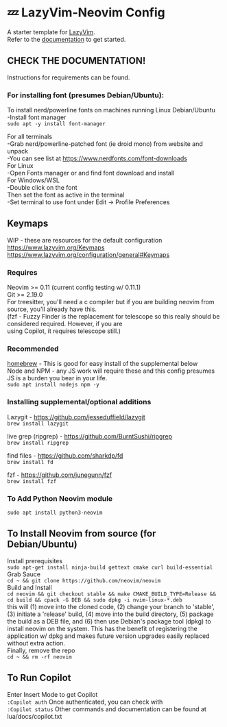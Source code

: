 # 💤 LazyVim-Neovim Config

A starter template for [LazyVim](https://github.com/LazyVim/LazyVim).  
Refer to the [documentation](https://lazyvim.github.io/installation) to get started.  

## CHECK THE DOCUMENTATION!
Instructions for requirements can be found.  

### For installing font (presumes Debian/Ubuntu):
To install nerd/powerline fonts on machines running Linux Debian/Ubuntu  
-Install font manager  
`sudo apt -y install font-manager`  

For all terminals  
-Grab nerd/powerline-patched font (ie droid mono) from website and unpack  
-You can see list at https://www.nerdfonts.com/font-downloads  
For Linux  
-Open Fonts manager or and find font download and install  
For Windows/WSL  
-Double click on the font  
Then set the font as active in the terminal  
-Set terminal to use font under Edit -> Profile Preferences  

## Keymaps
WIP - these are resources for the default configuration  
https://www.lazyvim.org/Keymaps  
https://www.lazyvim.org/configuration/general#Keymaps  


### Requires
Neovim >= 0.11 (current config testing w/ 0.11.1)  
Git >= 2.19.0  
For treesitter, you'll need a c compiler but if you are building neovim from source, you'll already have this.  
(fzf - Fuzzy Finder is the replacement for telescope so this really should be considered required. However, if you are  
using Copilot, it requires telescope still.)  


### Recommended
[homebrew](https://brew.sh/) - This is good for easy install of the supplemental below  
Node and NPM - any JS work will require these and this config presumes JS is a burden you bear in your life.  
`sudo apt install nodejs npm -y`


### Installing supplemental/optional additions
Lazygit - https://github.com/jesseduffield/lazygit  
`brew install lazygit`

live grep (ripgrep) - https://github.com/BurntSushi/ripgrep  
`brew install ripgrep`

find files - https://github.com/sharkdp/fd  
`brew install fd`  

fzf - https://github.com/junegunn/fzf  
`brew install fzf`  

### To Add Python Neovim module
`sudo apt install python3-neovim`  


## To Install Neovim from source (for Debian/Ubuntu)
Install prerequisites  
`sudo apt-get install ninja-build gettext cmake curl build-essential`  
Grab Sauce  
`cd ~ && git clone https://github.com/neovim/neovim`  
Build and Install  
`cd neovim && git checkout stable && make CMAKE_BUILD_TYPE=Release && cd build && cpack -G DEB && sudo dpkg -i nvim-linux-*.deb`  
this will (1) move into the cloned code, (2) change your branch to 'stable', (3) initiate a 'release' build, (4) move into the build directory, (5) package the build as a DEB file, and (6) then use Debian's package tool (dpkg) to install neovim on the system. This has the benefit of registering the application w/ dpkg and makes future version upgrades easily replaced without extra action.  
Finally, remove the repo  
`cd ~ && rm -rf neovim`  


## To Run Copilot  
Enter Insert Mode to get Copilot  
`:Copilot auth`
Once authenticated, you can check with  
`:Copilot status`
Other commands and documentation can be found at lua/docs/copilot.txt 

